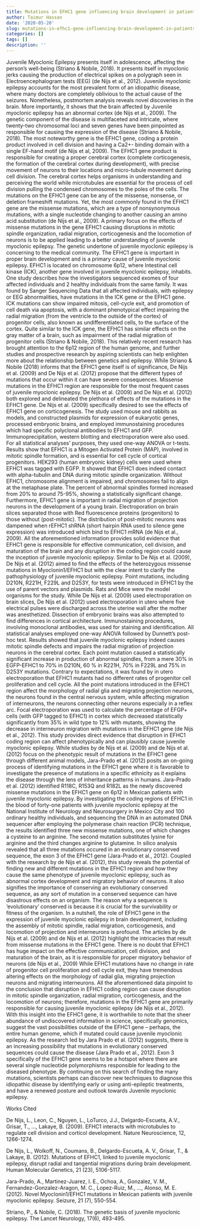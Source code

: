 ```yaml
---
title: Mutations in EFHC1 gene influencing brain development in patients with JME
author: Taimur Hassan
date: '2020-05-20'
slug: mutations-in-efhc1-gene-influencing-brain-development-in-patients-with-jme
categories: []
tags: []
description: ''
---
```

  Juvenile Myoclonic Epilepsy presents itself in adolescence, affecting the person’s well-being (Striano & Nobile, 2018). It presents itself in myoclonic jerks causing the production of electrical spikes on a polygraph seen in Electroencephalogram tests (EEG) (de Nijs et al., 2012). Juvenile myoclonic epilepsy accounts for the most prevalent form of an idiopathic disease, where many doctors are completely oblivious to the actual cause of the seizures. Nonetheless, postmortem analysis reveals novel discoveries in the brain. More importantly, it shows that the brain affected by Juvenile myoclonic epilepsy has an abnormal cortex (de Nijs et al., 2009). The genetic component of the disease is multifaceted and intricate, where twenty-two chromosomal loci and seven genes have been pinpointed as responsible for causing the expression of the disease (Striano & Nobile, 2018). The most noteworthy gene is the EFHC1 gene, coding a protein product involved in cell division and having a Ca2+- binding domain with a single EF-hand motif (de Nijs et al, 2009). The EFHC1 gene product is responsible for creating a proper cerebral cortex (complete corticogenesis, the formation of the cerebral cortex during development), with precise movement of neurons to their locations and micro-tubule movement during cell division. The cerebral cortex helps organisms in understanding and perceiving the world while microtubules are essential for the process of cell division pulling the condensed chromosomes to the poles of the cells. The mutations on the EFHC1 gene can be any of the missense, nonsense, or deletion frameshift mutations. Yet, the most commonly found in the EFHC1 gene are the missense mutations, which are a type of nonsynonymous mutations, with a single nucleotide changing to another causing an amino acid substitution (de Nijs et al., 2009). A primary focus on the effects of missense mutations in the gene EFHC1 causing disruptions in mitotic spindle organization, radial migration, corticogenesis and the locomotion of neurons is to be applied leading to a better understanding of juvenile myoclonic epilepsy.
The genetic undertone of juvenile myoclonic epilepsy is concerning to the medical community. The EFHC1 gene is important in proper brain development and is a primary cause of juvenile myoclonic epilepsy. EFHC1 is located on chromosome 6p12, where Intestinal cell kinase (ICK), another gene involved in juvenile myoclonic epilepsy, inhabits. One study describes how the investigators sequenced exomes of four affected individuals and 2 healthy individuals from the same family. It was found by Sanger Sequencing Data that all affected individuals, with epilepsy or EEG abnormalities, have mutations in the ICK gene or the EFHC1 gene. ICK mutations can show impaired mitosis, cell-cycle exit, and promotion of cell death via apoptosis, with a dominant phenotypical effect impairing the radial migration (from the ventricle to the outside of the cortex) of progenitor cells, also known as undifferentiated cells, to the surface of the cortex. Quite similar to the ICK gene, the EFHC1 has similar effects on the gray matter of a brain, such as impairment of the radial migration of progenitor cells (Striano & Nobile, 2018). This relatively recent research has brought attention to the 6p12 region of the human genome, and further studies and prospective research by aspiring scientists can help enlighten more about the relationship between genetics and epilepsy.
	While Striano & Nobile (2018) informs that the EFHC1 gene itself is of significance, De Nijs et al. (2009) and De Nijs et al. (2012) propose that the different types of mutations that occur within it can have severe consequences. Missense mutations in the EFHC1 region are responsible for the most frequent cases of juvenile myoclonic epilepsy. De Nijs et al. (2009) and De Nijs et al. (2012) both explored and delineated the plethora of effects of the mutations in the EFHC1 gene. De Nijs et al. (2009) specifically desired to see the effects of EFHC1 gene on corticogenesis. The study used mouse and rabbits as models, and constructed plasmids for expression of eukaryotic genes, processed embryonic brains, and employed immunostaining procedures which had specific polyclonal antibodies to EFHC1 and GFP. Immunoprecipitation, western blotting and electroporation were also used. For all statistical analyses’ purposes, they used one-way ANOVA or t-tests. Results show that EFHC1 is a Mitogen Activated Protein (MAP), involved in mitotic spindle formation, and is essential for cell cycle of cortical progenitors. HEK293 (human embryonic kidney) cells were used where EFHC1 was tagged with EGFP. It showed that EFHC1 does indeed contact with alpha-tubulin and DNA during mitotic spindle organization. Without EFHC1, chromosome alignment is impaired, and chromosomes fail to align at the metaphase plate. The percent of abnormal spindles formed increased from 20% to around 75-95%, showing a statistically significant change. Furthermore, EFHC1 gene is important in radial migration of projection neurons in the development of a young brain. Electroporation on brain slices separated those with Red fluorescence proteins (progenitors) to those without (post-mitotic). The distribution of post-mitotic neurons was dampened when rEFHC1 shRNA (short hairpin RNA used to silence gene expression) was introduced which bind to EFHC1 mRNA (de Nijs et al., 2009). All the aforementioned information provides solid evidence that EFHC1 gene is responsible for effective communication, cell division, and maturation of the brain and any disruption in the coding region could cause the inception of juvenile myoclonic epilepsy. 
	Similar to De Nijs et al. (2009), De Nijs et al. (2012) aimed to find the effects of the heterozygous missense mutations in Myoclonin1/EFHC1 but with the clear intent to clarify the pathophysiology of juvenile myoclonic epilepsy. Point mutations, including D210N, R221H, F229L and D253Y, for tests were introduced in EFHC1 by the use of parent vectors and plasmids. Rats and Mice were the model organisms for the study. While De Nijs et al. (2009) used electroporation on brain slices, De Nijs et al. (2012) used electroporation in utero where five electrical pulses were discharged across the uterine wall after the mother was anesthetized. Dissection of embryonic brains was also attempted to find differences in cortical architecture. Immunostaining procedures, involving monoclonal antibodies, was used for staining and identification. All statistical analyses employed one-way ANOVA followed by Dunnett’s post-hoc test. Results showed that juvenile myoclonic epilepsy indeed causes mitotic spindle defects and impairs the radial migration of projection neurons in the cerebral cortex. Each point mutation caused a statistically significant increase in production of abnormal spindles, from a mere 30% in EGFP-EFHC1 to 70% in D210N, 60 % in R221H, 70% in F229L and 75% in D253Y mutations. Contrary to expectations, it was found by in utero electroporation that EFHC1 mutants had no different rates of progenitor cell proliferation and cell cycle. All the point mutations introduced in the EFHC1 region affect the morphology of radial glia and migrating projection neurons, the neurons found in the central nervous system, while affecting migration of interneurons, the neurons connecting other neurons especially in a reflex arc. Focal electroporation was used to calculate the percentage of EFGP+ cells (with GFP tagged to EFHC1) in cortex which decreased statistically significantly from 35% in wild type to 12% with mutants, showing the decrease in interneuron migration with mutations in the EFHC1 gene (de Nijs et al., 2012). This study provides direct evidence that disruption in EFHC1 coding region can affect phenotypically and can plausibly cause juvenile myoclonic epilepsy. 
	While studies by de Nijs et al. (2009) and de Nijs et al. (2012) focus on the phenotypic result of mutations in the EFHC1 gene through different animal models, Jara-Prado et al. (2012) posits an on-going process of identifying mutations in the EFHC1 gene where it is favorable to investigate the presence of mutations in a specific ethnicity as it explains the disease through the lens of inheritance patterns in humans. Jara-Prado et al. (2012) identified R118C, R153Q and R182L as the newly discovered missense mutations in the EFHC1 gene on 6p12 in Mexican patients with juvenile myoclonic epilepsy. By investigating the coding regions of EFHC1 in the blood of forty-one patients with juvenile myoclonic epilepsy at the National Institute of Neurology and Neurosurgery in Mexico City and 100 ordinary healthy individuals, and sequencing the DNA in an automated DNA sequencer after employing the polymerase chain reaction (PCR) technique, the results identified three new missense mutations, one of which changes a cysteine to an arginine. The second mutation substitutes lysine for arginine and the third changes arginine to glutamine. In silico analysis revealed that all three mutations occured in an evolutionary conserved sequence, the exon 3 of the EFHC1 gene (Jara-Prado et al., 2012). Coupled with the research by de Nijs et al. (2012), this study reveals the potential of finding new and different mutations in the EFHC1 region and how they cause the same phenotype of juvenile myoclonic epilepsy, such as abnormal cortex development and migratory behavior of neurons. It also signifies the importance of conserving an evolutionary conserved sequence, as any sort of mutation in a conserved sequence can have disastrous effects on an organism. The reason why a sequence is ‘evolutionary’ conserved is because it is crucial for the survivability or fitness of the organism.
	In a nutshell, the role of EFHC1 gene in the expression of juvenile myoclonic epilepsy in brain development, including the assembly of mitotic spindle, radial migration, corticogenesis, and locomotion of projection and interneurons is profound. The articles by de Nijs et al. (2009) and de Nijs et al. (2012) highlight the intricacies that result from missense mutations in the EFHC1 gene. There is no doubt that EFHC1 has huge impact on the effective communication, cell division, and maturation of the brain, as it is responsible for proper migratory behavior of neurons (de Nijs et al., 2009) While EFHC1 mutations have no change in rate of progenitor cell proliferation and cell cycle exit, they have tremendous altering effects on the morphology of radial glia, migrating projection neurons and migrating interneurons. All the aforementioned data pinpoint to the conclusion that disruption in EFHC1 coding region can cause disruption in mitotic spindle organization, radial migration, corticogenesis, and the locomotion of neurons; therefore, mutations in the EFHC1 gene are primarily responsible for causing juvenile myoclonic epilepsy (de Nijs et al., 2012).  With this insight into the EFHC1 gene, it is worthwhile to note that the sheer abundance of undiscovered information in science, specifically genomics, suggest the vast possibilities outside of the EFHC1 gene – perhaps, the entire human genome, which if mutated could cause juvenile myoclonic epilepsy. As the research led by Jara Prado et al. (2012) suggests, there is an increasing possibility that mutations in evolutionary conserved sequences could cause the disease (Jara Prado et al., 2012). Exon 3 specifically of the EFHC1 gene seems to be a hotspot where there are several single nucleotide polymorphisms responsible for leading to the diseased phenotype. By continuing on this search of finding the many mutations, scientists perhaps can discover new techniques to diagnose this idiopathic disease by identifying early or using anti-epileptic treatments, and have a renewed posture and outlook towards Juvenile myoclonic epilepsy. 


Works Cited

De Nijs, L., Leon, C., Nguyen, L., LoTurco, J.J., Delgardo-Escueta, A.V., Grisar, T., …, Lakaye, B. (2009). EFHC1 interacts with microtubules to regulate cell division and corticol development. Nature Neuroscience, 12, 1266-1274. 

De Nijs, L., Wolkoff, N., Coumans, B., Delgardo-Escueta, A. V., Grisar, T., & Lakaye, B. (2012). Mutations of EFHC1, linked to juvenile myoclonic epilepsy, disrupt radial and tangential migrations during brain development. Human Molecular Genetics, 21 (23), 5106-5117. 

Jara-Prado, A., Martinez-Juarez, I. E., Ochoa, A., Gonzalez, V. M., Fernandez-Gonzalez-Aragon, M. C., Lopez-Ruiz, M., …, Alonso, M. E. (2012). Novel Myoclonin1/EFHC1 mutations in Mexican patients with juvenile myoclonic epilepsy. Seizure, 21 (7), 550-554.

Striano, P., & Nobile, C. (2018). The genetic basis of juvenile myoclonic epilepsy. The Lancet Neurology, 17(6), 493-495.



